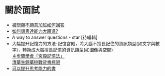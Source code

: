 # 關於面試

- [被問願不願意加班如何回答](work_overtime.md)
- [如何讓表達能力大躍進?](express.md) 
- A way to answer questions - star [待編輯]
- 大幅提升記憶力的方法-記憶宮殿，將大腦不擅長記住的資訊類型(如文字與數字)，轉換成大腦擅長記憶的資訊類型(如圖像與空間)  
  [４步驟學會「宮殿記憶法」](https://www.cheers.com.tw/article/article.action?id=5099857&page=2)  
  [清華生錦華挑戰背書極限](https://www.youtube.com/watch?v=3Xe9x_ysCug)
- [可以提升思考能力的書](https://github.com/xiaolai/everyone-can-use-english/blob/master/chapter2.md#7-%E6%9B%B4%E9%87%8D%E8%A6%81%E7%9A%84%E6%98%AF%E6%80%9D%E8%80%83%E8%83%BD%E5%8A%9B)
